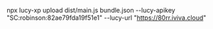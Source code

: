npx lucy-xp upload dist/main.js bundle.json --lucy-apikey "SC:robinson:82ae79fda19f51e1" --lucy-url "https://80rr.iviva.cloud"